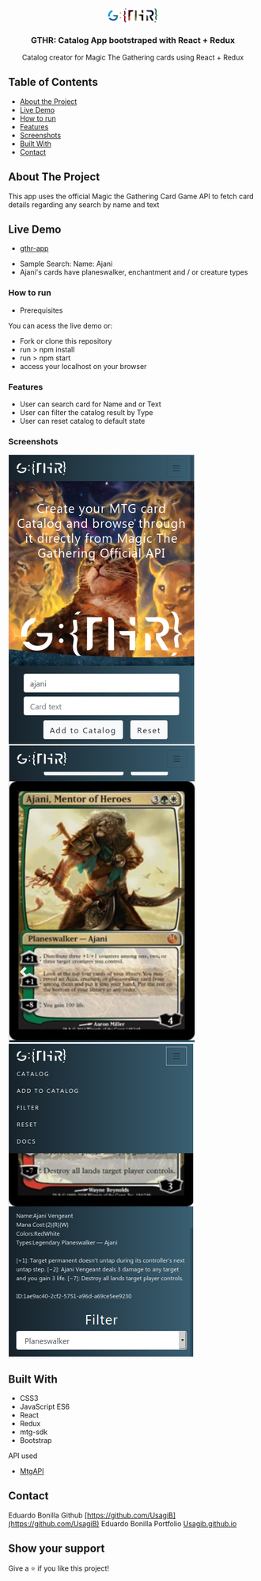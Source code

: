 <br />
<p align="center">
 <a href="https://github.com/Usagib/gthr-app">
   <img src="public/gthrlogocolor.png" alt="Logo" style="width: 20%;">

 </a>

 <h3 align="center">GTHR: Catalog App bootstraped with React + Redux</h3>

 <p align="center">
  Catalog creator for Magic The Gathering cards using React + Redux
   <br />
 </p>
</p>

<!-- TABLE OF CONTENTS -->
## Table of Contents

* [About the Project](#about-the-project)
* [Live Demo](#live-demo)
* [How to run](#how-to-run)
* [Features](#features)
* [Screenshots](#screenshots)
* [Built With](#built-with)
* [Contact](#contact)

## About The Project

This app uses the official Magic the Gathering Card Game API to fetch card details regarding any search by name and text

## Live Demo

* [gthr-app](https://gthr-app.herokuapp.com/)

- Sample Search: Name: Ajani
- Ajani's cards have planeswalker, enchantment and / or creature types

### How to run

- Prerequisites

You can acess the live demo or:

- Fork or clone this repository
- run > npm install
- run > npm start
- access your localhost on your browser

### Features

* User can search card for Name and or Text
* User can filter the catalog result by Type
* User can reset catalog to default state

### Screenshots
![Screenshot1](public/sc1.png)
![Screenshot2](public/sc2.png)
![Screenshot3](public/sc3.png)

## Built With

* CSS3
* JavaScript ES6
* React
* Redux
* mtg-sdk
* Bootstrap


API used
* [MtgAPI](https://docs.magicthegathering.io/)
## Contact

Eduardo Bonilla Github [https://github.com/UsagiB](https://github.com/UsagiB)
Eduardo Bonilla Portfolio [Usagib.github.io](http://usagib.github.io)


## Show your support

Give a ⭐️ if you like this project!
